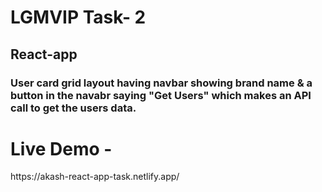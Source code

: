 <h1> LGMVIP Task- 2 </h1>
<h2> React-app </h2>
<h3> User card grid layout having navbar showing brand name & a button in the navabr saying "Get Users" which makes an API call to get the users data.</h3>

<h1> Live Demo -</h1>
https://akash-react-app-task.netlify.app/
